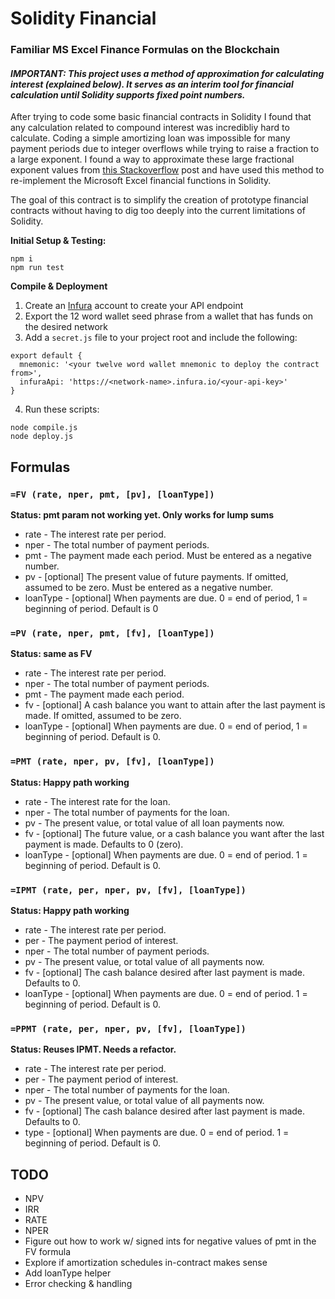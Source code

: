 # Solidity Financial
### Familiar MS Excel Finance Formulas on the Blockchain

#### _IMPORTANT: This project uses a method of approximation for calculating interest (explained below). It serves as an interim tool for financial calculation until Solidity supports fixed point numbers._

After trying to code some basic financial contracts in Solidity I found that any calculation related to compound interest was incredibliy hard to calculate. Coding a simple amortizing loan was impossible for many payment periods due to integer overflows while trying to raise a fraction to a large exponent. I found a way to approximate these large fractional exponent values from [this Stackoverflow](https://ethereum.stackexchange.com/questions/10425/is-there-any-efficient-way-to-compute-the-exponentiation-of-a-fraction-and-an-in) post and have used this method to re-implement the Microsoft Excel financial functions in Solidity.

The goal of this contract is to simplify the creation of prototype financial contracts without having to dig too deeply into the current limitations of Solidity.

**Initial Setup & Testing:**
```
npm i 
npm run test
```

**Compile & Deployment**
1. Create an [Infura](https://infura.io/) account to create your API endpoint
2. Export the 12 word wallet seed phrase from a wallet that has funds on the desired network
3. Add a `secret.js` file to your project root and include the following:
```
export default {
  mnemonic: '<your twelve word wallet mnemonic to deploy the contract from>',
  infuraApi: 'https://<network-name>.infura.io/<your-api-key>'
}
```
4. Run these scripts:
```
node compile.js
node deploy.js
```

## Formulas

### `=FV (rate, nper, pmt, [pv], [loanType])`
**Status: pmt param not working yet. Only works for lump sums**
- rate - The interest rate per period.
- nper - The total number of payment periods.
- pmt - The payment made each period. Must be entered as a negative number.
- pv - [optional] The present value of future payments. If omitted, assumed to be zero. Must be entered as a negative number.
- loanType - [optional] When payments are due. 0 = end of period, 1 = beginning of period. Default is 0

### `=PV (rate, nper, pmt, [fv], [loanType])`
**Status: same as FV**
- rate - The interest rate per period.
- nper - The total number of payment periods.
- pmt - The payment made each period.
- fv - [optional] A cash balance you want to attain after the last payment is made. If omitted, assumed to be zero.
- loanType - [optional] When payments are due. 0 = end of period, 1 = beginning of period. Default is 0.

### `=PMT (rate, nper, pv, [fv], [loanType])`
**Status: Happy path working**
- rate - The interest rate for the loan.
- nper - The total number of payments for the loan.
- pv - The present value, or total value of all loan payments now.
- fv - [optional] The future value, or a cash balance you want after the last payment is made. Defaults to 0 (zero).
- loanType - [optional] When payments are due. 0 = end of period. 1 = beginning of period. Default is 0.


### `=IPMT (rate, per, nper, pv, [fv], [loanType])`
**Status: Happy path working**
- rate - The interest rate per period.
- per - The payment period of interest.
- nper - The total number of payment periods.
- pv - The present value, or total value of all payments now.
- fv - [optional] The cash balance desired after last payment is made. Defaults to 0.
- loanType - [optional] When payments are due. 0 = end of period. 1 = beginning of period. Default is 0.

### `=PPMT (rate, per, nper, pv, [fv], [loanType])`
**Status: Reuses IPMT. Needs a refactor.**
- rate - The interest rate per period.
- per - The payment period of interest.
- nper - The total number of payments for the loan.
- pv - The present value, or total value of all payments now.
- fv - [optional] The cash balance desired after last payment is made. Defaults to 0.
- type - [optional] When payments are due. 0 = end of period. 1 = beginning of period. Default is 0.

## TODO
- NPV
- IRR
- RATE
- NPER
- Figure out how to work w/ signed ints for negative values of pmt in the FV formula
- Explore if amortization schedules in-contract makes sense
- Add loanType helper
- Error checking & handling
